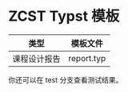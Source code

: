 # ZCST Typst 模板

| 类型         | 模板文件   |
| ------------ | ---------- |
| 课程设计报告 | report.typ |

你还可以在 test 分支查看测试结果。
